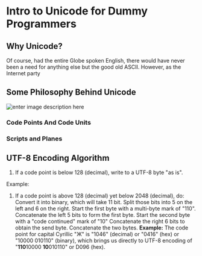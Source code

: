 # Intro to Unicode for Dummy Programmers

## Why Unicode?

Of course, had the entire Globe spoken English, there would have never been a need for anything else but the good old ASCII. However, as the Internet party

## Some Philosophy Behind Unicode

![enter image description here](https://lh3.googleusercontent.com/driTrANKja0TwszTgvDmmmLzRCryfCI5TGAj11gkI_PfxbNG3JVqszY282WWRLYdndv4AZL68Q9Q)


### Code Points And Code Units

### Scripts and Planes

## UTF-8 Encoding Algorithm

 1. If  a code point is below 128 (decimal), write to a UTF-8 byte "as is".

Example: 

 1. If a code point is above 128 (decimal) yet below 2048 (decimal), do:
Convert it into binary, which will take 11 bit.
Split those bits into 5 on the left and 6 on the right.
Start the first byte with a multi-byte mark of "110".
Concatenate the left 5 bits to form the first byte.
Start the second byte with a "code continued" mark of "10"
Concatenate the right 6 bits to obtain the send byte.
Concatenate the two bytes.
**Example:**
The code point for capital Cyrillic "Ж" is "1046" (decimal) or "0416" (hex) or "10000 010110" (binary), which brings us directly to UTF-8 encoding of "**110**10000 **10**010110" or D096 (hex).



<!--stackedit_data:
eyJoaXN0b3J5IjpbOTI5OTY0MzM0LC0yMDE2Njg4ODg5LDE0Mj
IxMDc0OSw5ODg4MjU5NjQsLTE1ODg3OTY2Nl19
-->